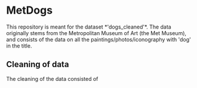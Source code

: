 <h1>MetDogs</h1>
This repository is meant for the dataset *'dogs_cleaned'*. The data originally stems from the Metropolitan Museum of Art (the Met Museum), and consists of the data on all the paintings/photos/iconography with 'dog' in the title.
<h2>Cleaning of data</h2>
The cleaning of the data consisted of 
